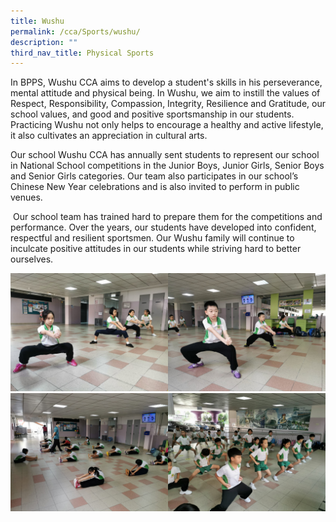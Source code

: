 ```yaml
---
title: Wushu
permalink: /cca/Sports/wushu/
description: ""
third_nav_title: Physical Sports
---
```


In BPPS, Wushu CCA aims to develop a student's skills in his perseverance, mental attitude and physical being. In Wushu, we aim to instill the values of Respect, Responsibility, Compassion, Integrity, Resilience and Gratitude, our school values, and good and positive sportsmanship in our students. Practicing Wushu not only helps to encourage a healthy and active lifestyle, it also cultivates an appreciation in cultural arts.

Our school Wushu CCA has annually sent students to represent our school in National School competitions in the Junior Boys, Junior Girls, Senior Boys and Senior Girls categories. Our team also participates in our school’s Chinese New Year celebrations and is also invited to perform in public venues.

 Our school team has trained hard to prepare them for the competitions and performance. Over the years, our students have developed into confident, respectful and resilient sportsmen. Our Wushu family will continue to inculcate positive attitudes in our students while striving hard to better ourselves.
 
<img src="/images/2.jpeg" 
     style="width:50%;float:left">
<img src="/images/3.jpeg" 
     style="width:50%">
<img src="/images/5.jpeg" 
     style="width:50%;float:left">
<img src="/images/6.jpeg" 
     style="width:50%">
 